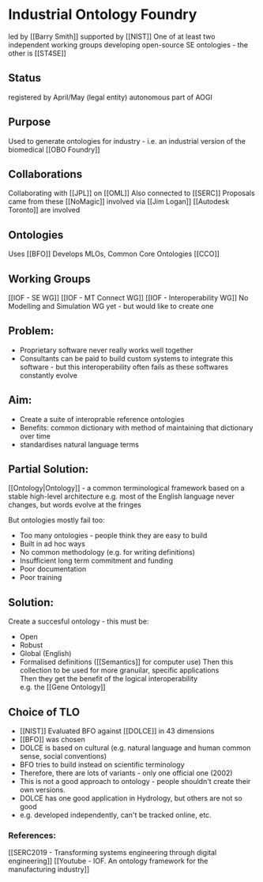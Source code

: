 # Industrial Ontology Foundry
led by [[Barry Smith]]
supported by [[NIST]]
One of at least two independent working groups developing open-source SE ontologies - the other is [[ST4SE]]


## Status
registered by April/May (legal entity)
autonomous part of AOGI

## Purpose
Used to generate ontologies for industry - i.e. an industrial version of the biomedical [[OBO Foundry]]

## Collaborations
Collaborating with [[JPL]] on [[OML]]
Also connected to [[SERC]]
Proposals came from these
[[NoMagic]] involved via [[Jim Logan]]
[[Autodesk Toronto]] are involved

## Ontologies
Uses [[BFO]]
Develops MLOs, Common Core Ontologies [[CCO]]

## Working Groups
[[IOF - SE WG]]
[[IOF - MT Connect WG]]
[[IOF - Interoperability WG]]
No Modelling and Simulation WG yet - but would like to create one



## Problem:
 - Proprietary software never really works well together
 - Consultants can be paid to build custom systems to integrate this software - but this interoperability often fails as these softwares constantly evolve

## Aim:
 - Create a suite of interoprable reference ontologies
 - Benefits: common dictionary with method of maintaining that dictionary over time
 - standardises natural language terms


## Partial Solution:		
[[Ontology|Ontology]] - a common terminological framework based on a stable high-level architecture
e.g. most of the English language never changes, but words evolve at the fringes	
		
But ontologies mostly fail too:
 - Too many ontologies - people think they are easy to build
 - Built in ad hoc ways
 - No common methodology (e.g. for writing definitions)
 - Insufficient long term commitment and funding
 - Poor documentation
 - Poor training

## Solution:
Create a succesful ontology - this must be:
 - Open
 - Robust
 - Global (English)
 - Formalised definitions ([[Semantics]] for computer use)
Then this collection to be used for more granuilar, specific applications	
Then they get the benefit of the logical interoperability	
e.g. the [[Gene Ontology]]

## Choice of TLO
 - [[NIST]] Evaluated BFO against [[DOLCE]] in 43 dimensions
 - [[BFO]] was chosen
 - DOLCE is based on cultural (e.g. natural language and human common sense, social conventions)
 - BFO tries to build instead on scientific terminology
 - Therefore, there are lots of variants - only one official one (2002)
 - This is not a good approach to ontology - people shouldn't create their own versions.
 - DOLCE has one good application in Hydrology, but others are not so good
 - e.g. developed independently, can't be tracked online, etc.



### References:
[[SERC2019 - Transforming systems engineering through digital engineering]]
[[Youtube - IOF. An ontology framework for the manufacturing industry]]

